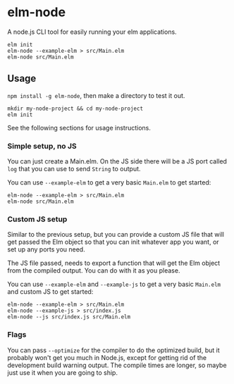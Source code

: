 # elm-node

A node.js CLI tool for easily running your elm applications.

```
elm init
elm-node --example-elm > src/Main.elm
elm-node src/Main.elm
```

## Usage

`npm install -g elm-node`, then make a directory to test it out.

```
mkdir my-node-project && cd my-node-project
elm init
```

See the following sections for usage instructions.

### Simple setup, no JS

You can just create a Main.elm. On the JS side there will be a JS port called
`log` that you can use to send `String` to output.

You can use `--example-elm` to get a very basic `Main.elm` to get started:

```
elm-node --example-elm > src/Main.elm
elm-node src/Main.elm
```

### Custom JS setup

Similar to the previous setup, but you can provide a custom JS file that will
get passed the Elm object so that you can init whatever app you want, or set up
any ports you need.

The JS file passed, needs to export a function that will get the Elm object from
the compiled output. You can do with it as you please.

You can use `--example-elm` and `--example-js` to get a very basic `Main.elm`
and custom JS to get started:

```
elm-node --example-elm > src/Main.elm
elm-node --example-js > src/index.js
elm-node --js src/index.js src/Main.elm
```

### Flags

You can pass `--optimize` for the compiler to do the optimized build, but it
probably won't get you much in Node.js, except for getting rid of the
development build warning output. The compile times are longer, so maybe just
use it when you are going to ship.
